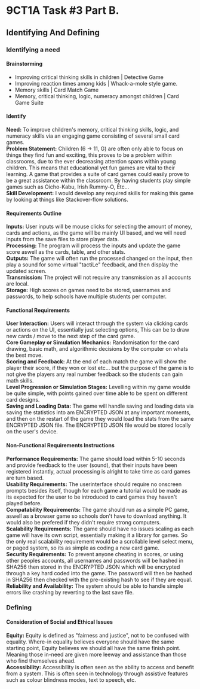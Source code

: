 # 9CT1A Task #3 Part B.

## Identifying And Defining
### Identifying a need

#### Brainstorming
* Improving critical thinking skills in children | Detective Game
* Improving reaction times among kids | Whack-a-mole style game.
* Memory skills | Card Match Game
* Memory, critical thinking, logic, numeracy amongst children | Card Game Suite

#### Identify
**Need:** To improve children's memory, critical thinking skills, logic, and numeracy skills via an engaging game consisting of several small card games. \
**Problem Statement:** Children (6 -> 11, G) are often only able to focus on things they find fun and exciting, this proves to be a problem within classrooms, due to the ever decreasing attention spans within young children. This means that educational yet fun games are vital to their learning. A game that provides a suite of card games could easily prove to be a great assistance within the classroom. By having students play simple games such as Oicho-Kabu, Irish Rummy-O, Etc... \
**Skill Development:** I would develop any required skills for making this game by looking at things like Stackover-flow solutions.

#### Requirements Outline
**Inputs:** User inputs will be mouse clicks for selecting the amount of money, cards and actions, as the game will be mainly UI based, and we will need inputs from the save files to store player data. \
**Processing:**
The program will process the inputs and update the game score aswell as the cards, table, and other stats. \
**Outputs:** The game will often run the processed changed on the input, then play a sound for some virtual "tactiLe" feedback, and then display the updated screen. \
**Transmission:** The project will not require any transmission as all accounts are local. \
**Storage:** High scores on games need to be stored, usernames and passwords, to help schools have multiple students per computer.

#### Functional Requirements
**User Interaction:** Users will interact through the system via clicking cards or actions on the UI, essentially just selecting options, This can be to draw new cards / move to the next step of the card game. \
**Core Gameplay or Simulation Mechanics:** Randomisation for the card drawing, basic math, and algorithmic decisions by the computer on whats the best move. \
**Scoring and Feedback:** At the end of each match the game will show the player their score, if they won or lost etc... but the purpose of the game is to not give the players any real number feedback so the students can gain math skills. \
**Level Progression or Simulation Stages:** Levelling within my game woulde be quite simple, with points gained over time able to be spent on different card designs. \
**Saving and Loading Data:** The game will handle saving and loading data via saving the statistics into am ENCRYPTED JSON at any important moments, and then on the restart of the game they would load the stats from the same ENCRYPTED JSON file. The ENCRYPTED JSON file would be stored locally on the user's device.
#### Non-Functional Requirements Instructions
**Performance Requirements:** The game should load within 5-10 seconds and provide feedback to the user (sound), that their inputs have been registered instantly, actual processing is alright to take time as card games are turn based. \
**Usability Requirements:** The userinterface should require no onscreen prompts besides itself, though for each game a tutorial would be made as its expected for the user to be introduced to card games they haven't played before. \
**Compatability Requirements:** The game should run as a simple PC game, aswell as a browser game so schools don't have to download anything. It would also be prefered if they didn't require strong computers. \
**Scalability Requirements:** The game should have no issues scaling as each game will have its own script, essentially making it a library for games. So the only real scalability requirement would be a scrollable level select menu, or paged system, so its as simple as coding a new card game. \
**Security Requirements:** To prevent anyone cheating in scores, or using other peoples accounts, all usernames and passwords will be hashed in SHA256 then stored in the ENCRYPTED JSON which will be encrypted through a key hard coded into the game. The password will then be hashed in SHA256 then checked with the pre-existing hash to see if they are equal. \
**Reliability and Availability:** The system should be able to handle simple errors like crashing by reverting to the last save file.
### Defining
#### Consideration of Social and Ethical Issues
**Equity:**
Equity is defined as "fairness and justice", not to be confused with equality. Where-in equality believes everyone should have the same starting point, Equity believes we should all have the same finish point. Meaning those in-need are given more leeway and assistance than those who find themselves ahead. \
**Accessibility:**
Accessibility is often seen as the ability to access and benefit from a system. This is often seen in technology through assistive features such as colour blindness modes, text to speech, etc.
